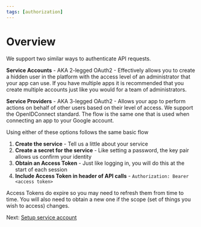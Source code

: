 ```yaml
---
tags: [authorization]
---
```


# Overview

We support two similar ways to authenticate API requests.

**Service Accounts** - AKA 2-legged OAuth2 - Effectively allows you to create a hidden user in the platform with the access level of an administrator that your app can use. If you have multiple apps it is recommended that you create multiple accounts just like you would for a team of administrators.

**Service Providers** - AKA 3-legged OAuth2 - Allows your app to perform actions on behalf of other users based on their level of access. We support the OpenIDConnect standard. The flow is the same one that is used when connecting an app to your Google account. 


Using either of these options follows the same basic flow

1. **Create the service** - Tell us a little about your service
2. **Create a secret for the service** - Like setting a password, the key pair allows us confirm your identity
3. **Obtain an Access Token** - Just like logging in, you will do this at the start of each session
4. **Include Access Token in header of API calls** - `Authorization: Bearer <access token>`

Access Tokens do expire so you may need to refresh them from time to time. You will also need to obtain a new one if the scope (set of things you wish to access) changes.


Next: [Setup service account](./2-legged-oauth/1.-Overview.md)